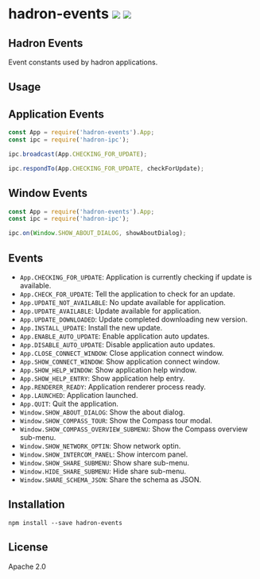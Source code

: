 # hadron-events [![][travis_img]][travis_url] [![][npm_img]][npm_url]

Hadron Events
-------------

Event constants used by hadron applications.

## Usage

Application Events
------------------

```javascript
const App = require('hadron-events').App;
const ipc = require('hadron-ipc');

ipc.broadcast(App.CHECKING_FOR_UPDATE);

ipc.respondTo(App.CHECKING_FOR_UPDATE, checkForUpdate);
```

Window Events
-------------

```javascript
const App = require('hadron-events').App;
const ipc = require('hadron-ipc');

ipc.on(Window.SHOW_ABOUT_DIALOG, showAboutDialog);
```

## Events

- `App.CHECKING_FOR_UPDATE`: Application is currently checking if update is available.
- `App.CHECK_FOR_UPDATE`: Tell the application to check for an update.
- `App.UPDATE_NOT_AVAILABLE`: No update available for application.
- `App.UPDATE_AVAILABLE`: Update available for application.
- `App.UPDATE_DOWNLOADED`: Update completed downloading new version.
- `App.INSTALL_UPDATE`: Install the new update.
- `App.ENABLE_AUTO_UPDATE`: Enable application auto updates.
- `App.DISABLE_AUTO_UPDATE`: Disable application auto updates.
- `App.CLOSE_CONNECT_WINDOW`: Close application connect window.
- `App.SHOW_CONNECT_WINDOW`: Show application connect window.
- `App.SHOW_HELP_WINDOW`: Show application help window.
- `App.SHOW_HELP_ENTRY`: Show application help entry.
- `App.RENDERER_READY`: Application renderer process ready.
- `App.LAUNCHED`: Application launched.
- `App.QUIT`: Quit the application.
- `Window.SHOW_ABOUT_DIALOG`: Show the about dialog.
- `Window.SHOW_COMPASS_TOUR`: Show the Compass tour modal.
- `Window.SHOW_COMPASS_OVERVIEW_SUBMENU`: Show the Compass overview sub-menu.
- `Window.SHOW_NETWORK_OPTIN`: Show network optin.
- `Window.SHOW_INTERCOM_PANEL`: Show intercom panel.
- `Window.SHOW_SHARE_SUBMENU`: Show share sub-menu.
- `Window.HIDE_SHARE_SUBMENU`: Hide share sub-menu.
- `Window.SHARE_SCHEMA_JSON`: Share the schema as JSON.

## Installation

```
npm install --save hadron-events
```

## License

Apache 2.0

[travis_img]: https://img.shields.io/travis/mongodb-js/hadron-events.svg?style=flat-square
[travis_url]: https://travis-ci.org/mongodb-js/hadron-events
[npm_img]: https://img.shields.io/npm/v/hadron-events.svg?style=flat-square
[npm_url]: https://www.npmjs.org/package/hadron-events
